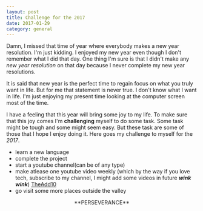 ```yaml
---
layout: post
title: Challenge for the 2017
date: 2017-01-29
category: general
---
```


Damn, I missed that time of year where everybody makes a new year resolution. I'm just kidding. I enjoyed my new year even though I don't remember what I did that day. One thing I'm sure is that I didn't make any *new year resolution* on that day because I never complete my new year resolutions.

It is said that new year is the perfect time to regain focus on what you truly want in life. But for me that statement is never true. I don't know what I want in life. I'm just enjoying my present time looking at the computer screen most of the time.


I have a feeling that this year will bring some joy to my life. To make sure that this joy comes I'm **challenging** myself to do some task. Some task might be tough and some might seem easy. But these task are some of those that I hope I enjoy doing it. Here goes my challenge to myself for the _2017_.

- learn a new language
- complete the project
- start a youtube channel(can be of any type)
- make atlease one youtube video weekly
  (which by the way if you love tech, subscribe to my channel, I might add some videos in future **_wink_** **_wink_**) [TheAdd10](https://www.youtube.com/user/TheAdd10)
- go visit some more places outside the valley


<center>**PERSEVERANCE**</center>
